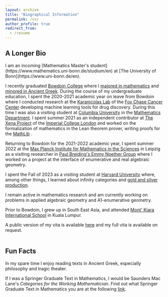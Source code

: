 ```yaml
---
layout: archive
title: "Biographical Information"
permalink: /cv/
author_profile: true
redirect_from:
  - /resume
---
```

<h2> A Longer Bio </h2>
I am an incoming [Mathematics Master's student](https://www.mathematics.uni-bonn.de/studium/en) at [The University of Bonn](https://www.uni-bonn.de/en). <br/>

I recently graduated [Bowdoin College](https://www.bowdoin.edu/) where I [majored in mathematics](https://www.bowdoin.edu/math/) and [minored in Ancient Greek](https://www.bowdoin.edu/classics/). During the course of my undergraduate education, I spent the 2020-2021 academic year on leave from Bowdoin where I conducted research at the [Karanicolas Lab](https://www.karanicolaslab.org/) of the [Fox Chase Cancer Center](https://www.foxchase.org/) developing machine learning tools for drug discovery. During this time I was also a visiting student at [Columbia University](https://www.columbia.edu/) in the [Mathematics Department](https://www.math.columbia.edu/). I spent summer 2021 as an independent contributor at [The Xena Project](https://xenaproject.wordpress.com/) of the [Imperial College London](https://www.imperial.ac.uk/) and worked on the formalization of mathematics in the Lean theorem prover, writing proofs for the [MathLib](https://leanprover-community.github.io/mathlib-overview.html) .  <br/>

Returning to Bowdoin for the 2021-2022 academic year, I spent summer 2022 at the [Max Planck Institute for Mathematics in the Sciences](https://www.mis.mpg.de/) in Leipzig as a visiting researcher in [Paul Breiding's Emmy Noether Group](https://pbrdng.github.io) where I worked on a project at the interface of enumerative and real algebraic geometry. <br/>

I spent the Fall of 2023 as a visiting student at [Harvard University](https://www.harvard.edu) where, among other things, I learned about infinity categories and [gold and silver production](https://en.wikipedia.org/wiki/Chrysopoeia).<br/>

I remain active in mathematics research and am currently working on problems in applied algebraic geometry and A1-enumerative geometry.<br/>

Prior to Bowdoin, I grew up in South East Asia, and attended [Mont' Kiara International School](https://www.mkis.edu.my) in Kuala Lumpur. 

A public version of my vita is available [here](https://wgabrielong.github.io/files/Wern_Juin_Gabriel_Ong___CV__Public_.pdf) and my full vita is available on request. <br/><br/>

<h2> Fun Facts </h2>

In my spare time I enjoy reading texts in Ancient Greek, especially philosophy and tragic theater. <br/>

If I was a Springer Graduate Text in Mathematics, I would be Saunders Mac Lane's <i>Categories for the Working Mathematician</i>. Find out what Springer Graduate Text in Mathematics you are at the following [link](https://math.jhu.edu/~savitt/GTM.html).

 
